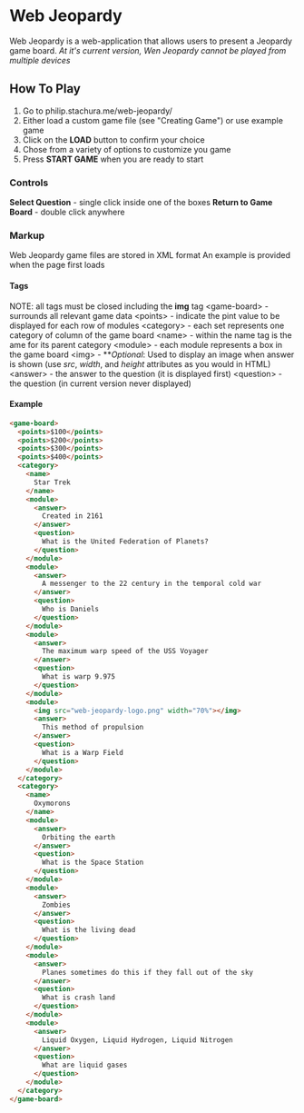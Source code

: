# Web Jeopardy
Web Jeopardy is a web-application that allows users to present a Jeopardy game board.
*At it's current version, Wen Jeopardy cannot be played from multiple devices*

## How To Play
1. Go to philip.stachura.me/web-jeopardy/
2. Either load a custom game file (see "Creating Game") or use example game
3. Click on the **LOAD** button to confirm your choice
4. Chose from a variety of options to customize you game
5. Press **START GAME** when you are ready to start

### Controls 
**Select Question** - single click inside one of the boxes
**Return to Game Board** - double click anywhere

### Markup
Web Jeopardy game files are stored in XML format
An example is provided when the page first loads

#### Tags
NOTE: all tags must be closed including the **img** tag
\<game-board\> - surrounds all relevant game data
    \<points\> - indicate the pint value to be displayed for each row of modules
    \<category\> - each set represents one category of column of the game board
        \<name\> - within the name tag is the ame for its parent category
        \<module\> - each module represents a box in the game board
            \<img\> - \*\**Optional*: Used to display an image when answer is shown (use *src*, *width*, and *height* attributes as you would in HTML)
            \<answer\> - the answer to the question (it is displayed first)
            \<question\> - the question (in current version never displayed)
 
#### Example
``` html
<game-board>
  <points>$100</points>
  <points>$200</points>
  <points>$300</points>
  <points>$400</points>
  <category>
    <name>
      Star Trek
    </name>
    <module>
      <answer>
        Created in 2161
      </answer>
      <question>
        What is the United Federation of Planets?
      </question>
    </module>
    <module>
      <answer>
        A messenger to the 22 century in the temporal cold war
      </answer>
      <question>
        Who is Daniels
      </question>
    </module>
    <module>
      <answer>
        The maximum warp speed of the USS Voyager
      </answer>
      <question>
        What is warp 9.975
      </question>
    </module>
    <module>
      <img src="web-jeopardy-logo.png" width="70%"></img>
      <answer>
        This method of propulsion
      </answer>
      <question>
        What is a Warp Field
      </question>
    </module>
  </category>
  <category>
    <name>
      Oxymorons
    </name>
    <module>
      <answer>
        Orbiting the earth
      </answer>
      <question>
        What is the Space Station
      </question>
    </module>
    <module>
      <answer>
        Zombies
      </answer>
      <question>
        What is the living dead
      </question>
    </module>
    <module>
      <answer>
        Planes sometimes do this if they fall out of the sky
      </answer>
      <question>
        What is crash land
      </question>
    </module>
    <module>
      <answer>
        Liquid Oxygen, Liquid Hydrogen, Liquid Nitrogen
      </answer>
      <question>
        What are liquid gases
      </question>
    </module>
  </category>
</game-board>
```